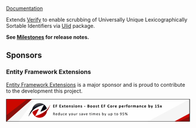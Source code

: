 [Documentation](https://github.com/VerifyTests/Verify.Ulid)

Extends [Verify](https://github.com/VerifyTests/Verify) to enable scrubbing of Universally Unique Lexicographically Sortable Identifiers via [Ulid](https://github.com/Cysharp/Ulid) package.<!-- singleLineInclude: intro. path: /docs/intro.include.md -->

**See [Milestones](https://github.com/VerifyTests/Verify.Ulid/milestones?state=closed) for release notes.**


## Sponsors


### Entity Framework Extensions<!-- include: zzz. path: /docs/zzz.include.md -->

[Entity Framework Extensions](https://entityframework-extensions.net/?utm_source=simoncropp&utm_medium=Verify.Ulid) is a major sponsor and is proud to contribute to the development this project.

[![Entity Framework Extensions](https://raw.githubusercontent.com/VerifyTests/Verify.Ulid/refs/heads/main/docs/zzz.png)](https://entityframework-extensions.net/?utm_source=simoncropp&utm_medium=Verify.Ulid)<!-- endInclude -->
